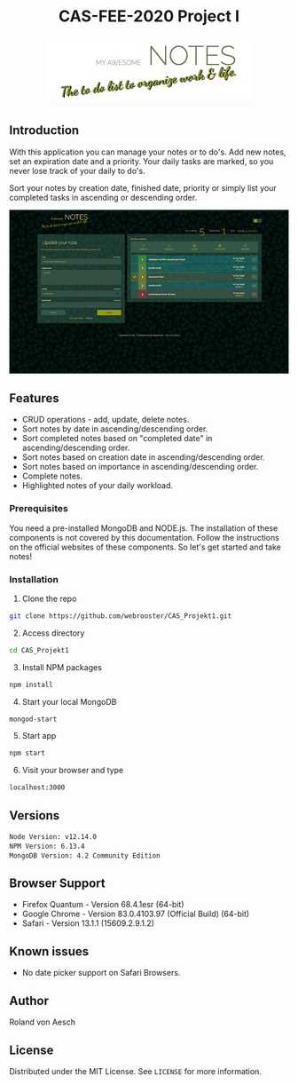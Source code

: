 <!-- PROJECT LOGO -->
<h1 align="center">CAS-FEE-2020 Project I</h1>
<p align="center">
  <img src="public/assets/img/notes-logo.png" alt="CAS-FEE-2020">
</p>

<!-- GETTING STARTED -->
## Introduction

With this application you can manage your notes or to do's. Add new notes, set an expiration date and a priority. Your daily tasks are marked, so you never lose track of your daily to do's. 

Sort your notes by creation date, finished date, priority or simply list your completed tasks in ascending or descending order.

<p align="center">
  <img src="public/assets/img/project-1-printscreen.png" alt="CAS-FEE-2020">
</p>

## Features
* CRUD operations - add, update, delete notes.
* Sort notes by date in ascending/descending order.
* Sort completed notes based on "completed date" in ascending/descending order.
* Sort notes based on creation date in ascending/descending order.
* Sort notes based on importance in ascending/descending order.
* Complete notes.
* Highlighted notes of your daily workload.

### Prerequisites

You need a pre-installed MongoDB and NODE.js. The installation of these components is not covered by this documentation. Follow the instructions on the official websites of these components. So let's get started and take notes!

### Installation
1. Clone the repo
```sh
git clone https://github.com/webrooster/CAS_Projekt1.git
```

2. Access directory
```sh
cd CAS_Projekt1
```

3. Install NPM packages
```sh
npm install
```

4. Start your local MongoDB
```sh
mongod-start
```

5. Start app
```sh
npm start
```

6. Visit your browser and type
```sh
localhost:3000
```

## Versions
```sh
Node Version: v12.14.0
NPM Version: 6.13.4
MongoDB Version: 4.2 Community Edition
```

## Browser Support
* Firefox Quantum - Version 68.4.1esr (64-bit)
* Google Chrome - Version 83.0.4103.97 (Official Build) (64-bit)
* Safari - Version 13.1.1 (15609.2.9.1.2)

## Known issues
* No date picker support on Safari Browsers.

## Author
Roland von Aesch

## License

Distributed under the MIT License. See `LICENSE` for more information.